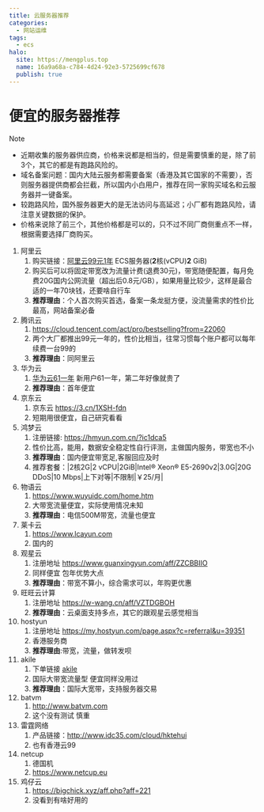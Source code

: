 ```yaml
---
title: 云服务器推荐
categories:
  - 网站运维
tags:
  - ecs
halo:
  site: https://mengplus.top
  name: 16a9a68a-c784-4d24-92e3-5725699cf678
  publish: true
---
```

# 便宜的服务器推荐

> [!NOTE]
> - 近期收集的服务器供应商，价格来说都是相当的，但是需要慎重的是，除了前3个，其它的都是有跑路风险的。
> - 域名备案问题：国内大陆云服务都需要备案（香港及其它国家的不需要），否则服务器提供商都会拦截，所以国内小白用户，推荐在同一家购买域名和云服务器并一键备案。
> - 较跑路风险，国外服务器更大的是无法访问与高延迟；小厂都有跑路风险，请注意关键数据的保护。
> - 价格来说除了前三个，其他价格都是可以的，只不过不同厂商侧重点不一样，根据需要选择厂商购买。

1. 阿里云
	1. 购买链接：[阿里云99元1年](https://www.aliyun.com/daily-act/ecs/activity_selection?userCode=9ikm4mm1) ECS服务器(**2**核(vCPU)**2** GiB)
	2. ​购买后可以将固定带宽改为流量计费(退费30元)，带宽随便配置，每月免费20G国内公网流量（超出后0.8元/GB），如果用量比较少，这样是最合适的一年70块钱，还要啥自行车
	3. **推荐理由**：个人首次购买首选，备案一条龙挺方便，没流量需求的性价比最高，网站备案必备
2. 腾讯云
	1. https://cloud.tencent.com/act/pro/bestselling?from=22060
	2.  两个大厂都推出99元一年的，性价比相当，往常习惯每个账户都可以每年续费一台99的
	3.  **推荐理由**：同阿里云
3. 华为云
	1. [华为云61一年](https://activity.huaweicloud.com/discount_area_v5/index.html ) 新用户61一年，第二年好像就贵了
	2. **推荐理由**：首年便宜
4. 京东云
	1.  京东云 https://3.cn/1XSH-fdn
	2. 短期用很便宜，自己研究看看
5. 鸿梦云
	1. 注册链接: https://hmyun.com.cn/?ic1dca5
	2. 性价比高，能用，数据安全稳定性自行评测，主做国内服务，带宽也不小
	3. **推荐理由**：国内便宜带宽足,客服回应及时
	4. 推荐套餐：|2核2G|2 vCPU|2GiB|Intel® Xeon® E5-2690v2|3.0G|20G DDoS|10 Mbps|上下对等|不限制|￥25/月|
6. 物语云
	1. https://www.wuyuidc.com/home.htm 
	2. 大带宽流量便宜，实际使用情况未知 
	3. **推荐理由**：电信500M带宽，流量也便宜
7. 莱卡云
	1. https://www.lcayun.com 
	2. 国内的
8. 观星云
	1. 注册地址 https://www.guanxingyun.com/aff/ZZCBBIIO
	2. 同样便宜 包年优势大点
	3. **推荐理由**：带宽不算小，综合需求可以，年购更优惠
9.  旺旺云计算
	1. 注册地址 https://w-wang.cn/aff/VZTDGBOH
	2. **推荐理由**：云桌面支持多点，其它的跟观星云感觉相当
10. hostyun
	1. 注册地址 https://my.hostyun.com/page.aspx?c=referral&u=39351
	2. 香港服务商
	3. **推荐理由**:带宽，流量，做转发呗
11. akile
	1. 下单链接 [akile]( https://akile.io/register?aff_code=ad842b4a-34fa-4b8d-b7b1-260b5d09206b)
	2. 国际大带宽流量型 便宜同样没用过
	3. **推荐理由**：国际大宽带，支持服务器交易
12. batvm
	1. http://www.batvm.com
	2. 这个没有测试 慎重
13. 雷霆网络
	1. 产品链接：http://www.idc35.com/cloud/hktehui
	2. 也有香港云99
14. netcup
	1. 德国机
	2. https://www.netcup.eu
15. 鸡仔云
	1. https://bigchick.xyz/aff.php?aff=221
	2. 没看到有啥好用的

